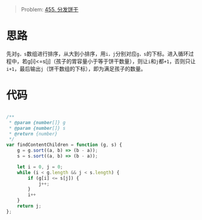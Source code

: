 > Problem: [455. 分发饼干](https://leetcode.cn/problems/assign-cookies/description/)


# 思路
先对`g，s`数组进行排序，从大到小排序，用`i，j`分别对应`g，s`的下标。进入循环过程中，若g[i]<=s[j]（孩子的胃容量小于等于饼干数量），则让`i`和`j`都`+1`，否则只让`i+1`，最后输出`j`（饼干数组的下标），即为满足孩子的数量。


# 代码
```JavaScript []

/**
 * @param {number[]} g
 * @param {number[]} s
 * @return {number}
 */
var findContentChildren = function (g, s) {
    g = g.sort((a, b) => (b - a));
    s = s.sort((a, b) => (b - a));

    let i = 0, j = 0;
    while (i < g.length && j < s.length) {
        if (g[i] <= s[j]) {
            j++;
        }
        i++
    }
    return j;
};
```
